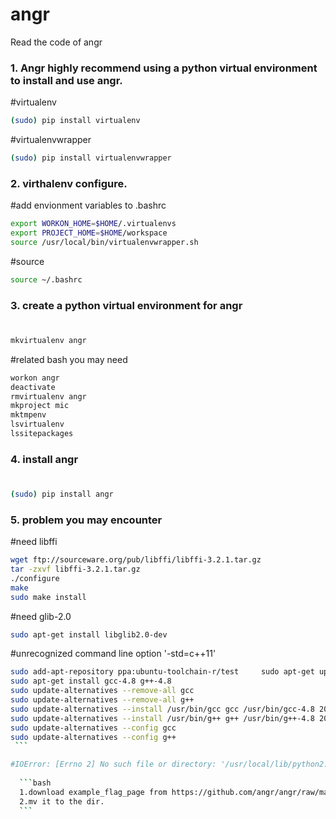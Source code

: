 
# angr
Read the code of angr
### 1. Angr highly recommend using a python virtual environment to install and use angr. 
  #virtualenv
 
  ```bash
  (sudo) pip install virtualenv
  ```

  #virtualenvwrapper
  ```Bash
  (sudo) pip install virtualenvwrapper
  ```

### 2. virthalenv configure.
  #add envionment variables to .bashrc
   ``` bash
   export WORKON_HOME=$HOME/.virtualenvs
   export PROJECT_HOME=$HOME/workspace
   source /usr/local/bin/virtualenvwrapper.sh
   ```
   
   #source
   ```bash
   source ~/.bashrc
   ```
   
 ### 3. create a python virtual environment for angr
  #
  ```bash
  mkvirtualenv angr
  ```
  #related bash you may need
  ```bash
  workon angr
  deactivate
  rmvirtualenv angr
  mkproject mic
  mktmpenv
  lsvirtualenv
  lssitepackages
  ```
 ### 4. install angr
  #
  ```bash
  (sudo) pip install angr
  ```
 ### 5. problem you may encounter
  #need libffi
  ```bash
  wget ftp://sourceware.org/pub/libffi/libffi-3.2.1.tar.gz
  tar -zxvf libffi-3.2.1.tar.gz 
  ./configure
  make
  sudo make install
  ```
  
  #need glib-2.0
  ```bash
  sudo apt-get install libglib2.0-dev
  ```
  #unrecognized command line option '-std=c++11'
  ```bash
  sudo add-apt-repository ppa:ubuntu-toolchain-r/test     sudo apt-get update;   
  sudo apt-get install gcc-4.8 g++-4.8     
  sudo update-alternatives --remove-all gcc   
  sudo update-alternatives --remove-all g++  
  sudo update-alternatives --install /usr/bin/gcc gcc /usr/bin/gcc-4.8 20  
  sudo update-alternatives --install /usr/bin/g++ g++ /usr/bin/g++-4.8 20  
  sudo update-alternatives --config gcc  
  sudo update-alternatives --config g++ 
  ```
  
  #IOError: [Errno 2] No such file or directory: '/usr/local/lib/python2.7/dist-packages/angr/analyses/identifier/../example_flag_page'
    
    ```bash
    1.download example_flag_page from https://github.com/angr/angr/raw/master/angr/analyses/example_flag_page
    2.mv it to the dir.
    ```
